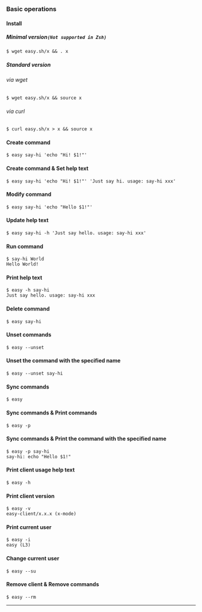 ### Basic operations
#### Install

##### Minimal version`(Not supported in Zsh)`
```shell
$ wget easy.sh/x && . x
```

##### Standard version

###### via wget
```shell
$ wget easy.sh/x && source x
```

###### via curl
```shell
$ curl easy.sh/x > x && source x
```

#### Create command
```shell
$ easy say-hi 'echo "Hi! $1!"'
```

#### Create command & Set help text
```shell
$ easy say-hi 'echo "Hi! $1!"' 'Just say hi. usage: say-hi xxx'
```

#### Modify command
```shell
$ easy say-hi 'echo "Hello $1!"'
```

#### Update help text
```shell
$ easy say-hi -h 'Just say hello. usage: say-hi xxx'
```

#### Run command
```shell
$ say-hi World
Hello World!
```

#### Print help text
```shell
$ easy -h say-hi
Just say hello. usage: say-hi xxx
```

#### Delete command
```shell
$ easy say-hi
```

#### Unset commands
```shell
$ easy --unset
```

#### Unset the command with the specified name
```shell
$ easy --unset say-hi
```

#### Sync commands
```shell
$ easy
```

#### Sync commands & Print commands
```shell
$ easy -p
```

#### Sync commands & Print the command with the specified name
```shell
$ easy -p say-hi
say-hi: echo "Hello $1!"
```

#### Print client usage help text
```shell
$ easy -h
```

#### Print client version
```shell
$ easy -v
easy-client/x.x.x (x-mode)
```

#### Print current user
```shell
$ easy -i
easy (L3)
```

#### Change current user
```shell
$ easy --su
```

#### Remove client & Remove commands
```shell
$ easy --rm
```

---